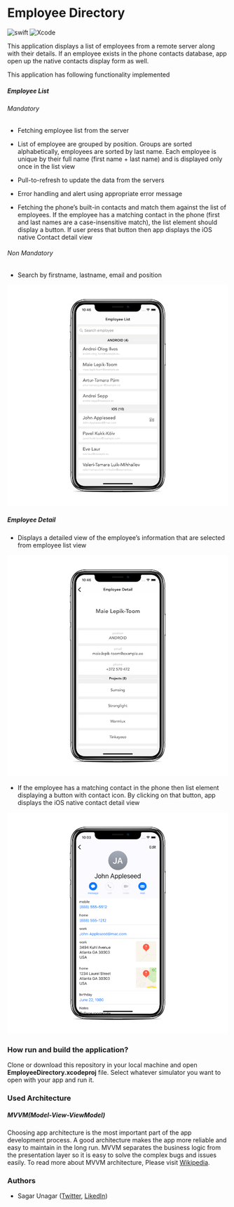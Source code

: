 
# Employee Directory

![swift](https://img.shields.io/badge/swift-5.0-orange.svg)  ![Xcode](https://img.shields.io/badge/xcode-10.0-green.svg)



This application displays a list of employees from a remote server along with their details. If an employee exists in the phone contacts database, app open up the native contacts display form as well.



This application has following functionality implemented

##### Employee List

###### Mandatory

* Fetching employee list from the server

* List of employee are grouped by position. Groups are sorted alphabetically, employees are sorted by last name. Each employee is unique by their full name (first name + last name) and is displayed only once in the list view

* Pull-to-refresh to update the data from the servers

* Error handling and alert using appropriate error message

* Fetching the phone’s built-in contacts and match them against the list of employees. If the employee has a matching contact in the phone (first and last names are a case-insensitive match), the list element should display a button. If user press that button then app  displays the iOS native Contact detail view

###### Non Mandatory

* Search by firstname, lastname, email and position

![Employee List](Screenshots/EmployeeList.png)


##### Employee Detail

* Displays a detailed view of the employee’s information that are selected from employee list view

![Employee Detail](Screenshots/EmployeeDetail.png)


* If the employee has a matching contact in the phone then list element displaying a button with contact icon. By clicking on that button, app displays the iOS native contact detail view

![NativeEmployee Detail](Screenshots/NativeContactDetail.png)


### How run and build the application?



Clone or download this repository in your local machine and open ****EmployeeDirectory.xcodeproj**** file. Select whatever simulator you want to open with your app and run it.



### Used Architecture

##### MVVM(Model-View-ViewModel)

Choosing app architecture is the most important part of the app development process. A good architecture makes the app more reliable and easy to maintain in the long run. MVVM separates the business logic from the presentation layer so it is easy to solve the complex bugs and issues easily. To read more about MVVM architecture, Please visit [Wikipedia](https://en.wikipedia.org/wiki/Model%E2%80%93view%E2%80%93viewmodel).



### Authors

* Sagar Unagar ([Twitter](https://twitter.com/SagarUnagar_), [LikedIn](https://www.linkedin.com/in/sdunagar))
